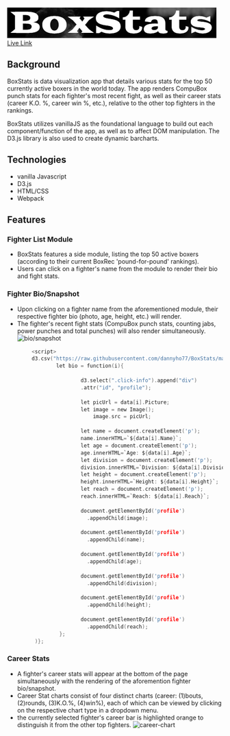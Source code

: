 ![logo](https://raw.githubusercontent.com/dannyho77/BoxStats/main/assets/logo.jpg)  
[Live Link](https://dannyho77.github.io/BoxStats/)

## Background
BoxStats is data visualization app that details various stats for the top 50 currently active boxers in the world today. The app renders CompuBox punch stats for each fighter's most recent fight, as well as their career stats (career K.O. %, career win %, etc.), relative to the other top fighters in the rankings.  

BoxStats utilizes vanillaJS as the foundational language to build out each component/function of the app, as well as to affect DOM manipulation. The D3.js library is also used to create dynamic barcharts.

## Technologies
- vanilla Javascript
- D3.js
- HTML/CSS
- Webpack

## Features

### Fighter List Module
- BoxStats features a side module, listing the top 50 active boxers (according to their current BoxRec 'pound-for-pound' rankings).
- Users can click on a fighter's name from the module to render their bio and fight stats. 

### Fighter Bio/Snapshot
- Upon clicking on a fighter name from the aforementioned module, their respective fighter bio (photo, age, height, etc.) will render.
- The fighter's recent fight stats (CompuBox punch stats, counting jabs, power punches and total punches) will also render simultaneously. 
![bio/snapshot](https://media.giphy.com/media/QFjS3yUvyXQlPBVAS6/giphy.gif)  
```c
        <script>
        d3.csv("https://raw.githubusercontent.com/dannyho77/BoxStats/main/assets/fighters_info.csv", function(data) {
                let bio = function(i){
                        
                        d3.select(".click-info").append("div")
                        .attr("id", "profile");

                        let picUrl = data[i].Picture;
                        let image = new Image();
                            image.src = picUrl;

                        let name = document.createElement('p');
                        name.innerHTML=`${data[i].Name}`;
                        let age = document.createElement('p');
                        age.innerHTML=`Age: ${data[i].Age}`;
                        let division = document.createElement('p');
                        division.innerHTML=`Division: ${data[i].Division}`;
                        let height = document.createElement('p');
                        height.innerHTML=`Height: ${data[i].Height}`;
                        let reach = document.createElement('p');
                        reach.innerHTML=`Reach: ${data[i].Reach}`;

                        document.getElementById('profile')
                          .appendChild(image);

                        document.getElementById('profile')
                          .appendChild(name);

                        document.getElementById('profile')
                          .appendChild(age);

                        document.getElementById('profile')
                          .appendChild(division);

                        document.getElementById('profile')
                          .appendChild(height);

                        document.getElementById('profile')
                          .appendChild(reach);
                 };
         )};
```

### Career Stats
- A fighter's career stats will appear at the bottom of the page simultaneously with the rendering of the aforemention fighter bio/snapshot.
- Career Stat charts consist of four distinct charts (career: (1)bouts, (2)rounds, (3)K.O.%, (4)win%), each of which can be viewed by clicking on the respective chart type in a dropdown menu.
- the currently selected fighter's career bar is highlighted orange to distinguish it from the other top fighters.
![career-chart](https://media.giphy.com/media/uwfERUYKxhX3Kcqcnb/giphy.gif)  
